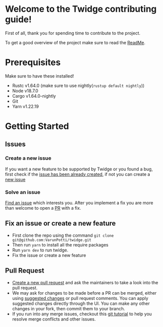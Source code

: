# Welcome to the Twidge contributing guide!

First of all, thank you for spending time to contribute to the project.

To get a good overview of the project make sure to read the [ReadMe](https://github.com/VarunPotti/twidge/blob/master/README.md).

# Prerequisites

Make sure to have these installed!
- Rustc v1.64.0 (make sure to use nightly(`rustup default nightly`))
- Node v18.7.0
- Cargo v1.64.0-nightly
- Git
- Yarn v1.22.19

# Getting Started

## Issues

### Create a new issue
If you want a new feature to be supported by Twidge or you found a bug, first check if the [issue has been already created](https://docs.github.com/en/github/searching-for-information-on-github/searching-on-github/searching-issues-and-pull-requests#search-by-the-title-body-or-comments), if not you can create a [new issue](https://github.com/VarunPotti/twidge/issues/new)


### Solve an issue

[Find an issue](https://github.com/VarunPotti/twidge/issues) which interests you. After you implement a fix you are more than welcome to open a [PR](https://github.com/VarunPotti/twidge/pulls) with a fix.

## Fix an issue or create a new feature

- First clone the repo using the command `git clone git@github.com:VarunPotti/twidge.git`
- Then run `yarn` to install all the require packages
- Run `yarn dev` to run twidge.
- Fix the issue or create a new feature

## Pull Request

- [Create a new pull request](https://docs.github.com/en/pull-requests/collaborating-with-pull-requests/proposing-changes-to-your-work-with-pull-requests/creating-a-pull-request) and ask the maintainers to take a look into the pull request.
- We may ask for changes to be made before a PR can be merged, either using [suggested changes](https://docs.github.com/en/github/collaborating-with-issues-and-pull-requests/incorporating-feedback-in-your-pull-request) or pull request comments. You can apply suggested changes directly through the UI. You can make any other changes in your fork, then commit them to your branch.
- If you run into any merge issues, checkout this [git tutorial](https://lab.github.com/githubtraining/managing-merge-conflicts) to help you resolve merge conflicts and other issues.
